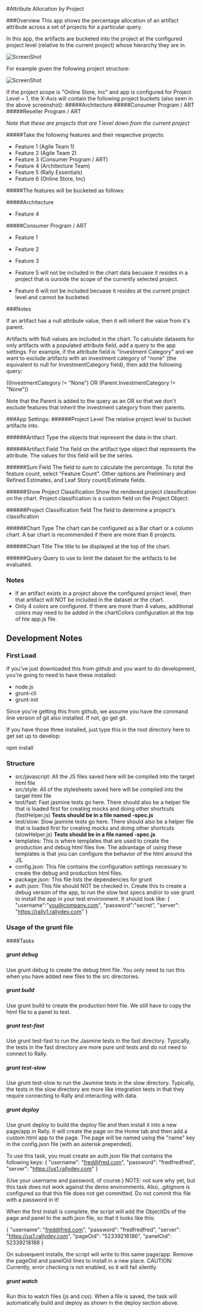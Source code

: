 #Attribute Allocation by Project

###Overview
This app shows the percentage allocation of an artifact attribute across a set of projects for a particular query.  

In this app, the artifacts are bucketed into the project at the configured project level (relative to the current project) whose hierarchy they are in.  

![ScreenShot](/images/attribute-allocation-by-project.png)

For example given the following project structure:

![ScreenShot](/images/project-hierarchy.png)

If the project scope is "Online Store, Inc" and app is configured for Project Level = 1, the X-Axis will contain the following project buckets (also seen in the above screenshot):
#####Architecture
#####Consumer Program / ART
#####Reseller Program / ART

*Note that these are projects that are 1 level down from the current project*      
     
#####Take the following features and their respective projects:

* Feature 1 (Agile Team 1)
* Feature 2 (Agile Team 2)
* Feature 3 (Consumer Program / ART)
* Feature 4 (Architecture Team)
* Feature 5 (Rally Essentials)
* Feature 6 (Online Store, Inc)

#####The features will be bucketed as follows:

#####Architecture
 * Feature 4 
 
#####Consumer Program / ART
 * Feature 1
 * Feature 2
 * Feature 3 

 * Feature 5 will not be included in the chart data becuase it resides in a project that is ourside the scope of the currently selected project.  
 * Feature 6 will not be included becuase it resides at the current project level and cannot be bucketed.

  
###Notes

If an artifact has a null attribute value, then it will inherit the value from it's parent. 
  
Artifacts with Null values are included in the chart.  To calculate datasets for only artifacts with a populated attribute field, add a query to the app settings.  For example, if the attribute
field is "Investment Category" and we want to exclude artifacts with an investment category of "none" (the equivalent to null for InvestmentCategory field), then add the following query:

((InvestmentCategory != "None") OR (Parent.InvestmentCategory != "None"))

Note that the Parent is added to the query as an OR so that we don't exclude features that inherit the investment category from their parents.  
  
###App Settings:
######Project Level
  The relative project level to bucket artifacts into.  
  
######Artifact Type
  the objects that represent the data in the chart.
  
######Artifact Field
  The field on the artifact type object that represents the attribute.  The values for this field will be the series.  
  
######Sum Field
  The field to sum to calculate the percentage.  To  total the feature count, select "Feature Count".  Other options are Preliminary and Refined Estimates, and Leaf Story count/Estimate fields.  
  
######Show Project Classification
  Show the rendered project classification on the chart.  Project classification is a custom field on the Project Object. 
  
######Project Classification field
  The field to determine a project's classification 
  
######Chart Type
  The chart can be configured as a Bar chart or a column chart.  A bar chart is recommended if there are more than 8 projects.
  
######Chart Title
  The title to be displayed at the top of the chart.  
  
######Query
  Query to use to limit the dataset for the artifacts to be evaluated.  
  
### Notes
 * If an artifact exists in a project above the configured project level, then that artifact will NOT be included in the dataset or the chart.  
 * Only 4 colors are configured.  If there are more than 4 values, additional colors may need to be added in the chartColors configuration at the top of hte app.js file.      

## Development Notes

### First Load

If you've just downloaded this from github and you want to do development, 
you're going to need to have these installed:

 * node.js
 * grunt-cli
 * grunt-init
 
Since you're getting this from github, we assume you have the command line
version of git also installed.  If not, go get git.

If you have those three installed, just type this in the root directory here
to get set up to develop:

  npm install

### Structure

  * src/javascript:  All the JS files saved here will be compiled into the 
  target html file
  * src/style: All of the stylesheets saved here will be compiled into the 
  target html file
  * test/fast: Fast jasmine tests go here.  There should also be a helper 
  file that is loaded first for creating mocks and doing other shortcuts
  (fastHelper.js) **Tests should be in a file named <something>-spec.js**
  * test/slow: Slow jasmine tests go here.  There should also be a helper
  file that is loaded first for creating mocks and doing other shortcuts 
  (slowHelper.js) **Tests should be in a file named <something>-spec.js**
  * templates: This is where templates that are used to create the production
  and debug html files live.  The advantage of using these templates is that
  you can configure the behavior of the html around the JS.
  * config.json: This file contains the configuration settings necessary to
  create the debug and production html files.  
  * package.json: This file lists the dependencies for grunt
  * auth.json: This file should NOT be checked in.  Create this to create a
  debug version of the app, to run the slow test specs and/or to use grunt to
  install the app in your test environment.  It should look like:
    {
        "username":"you@company.com",
        "password":"secret",
        "server": "https://rally1.rallydev.com"
    }
  
### Usage of the grunt file
####Tasks
    
##### grunt debug

Use grunt debug to create the debug html file.  You only need to run this when you have added new files to
the src directories.

##### grunt build

Use grunt build to create the production html file.  We still have to copy the html file to a panel to test.

##### grunt test-fast

Use grunt test-fast to run the Jasmine tests in the fast directory.  Typically, the tests in the fast 
directory are more pure unit tests and do not need to connect to Rally.

##### grunt test-slow

Use grunt test-slow to run the Jasmine tests in the slow directory.  Typically, the tests in the slow
directory are more like integration tests in that they require connecting to Rally and interacting with
data.

##### grunt deploy

Use grunt deploy to build the deploy file and then install it into a new page/app in Rally.  It will create the page on the Home tab and then add a custom html app to the page.  The page will be named using the "name" key in the config.json file (with an asterisk prepended).

To use this task, you must create an auth.json file that contains the following keys:
{
    "username": "fred@fred.com",
    "password": "fredfredfred",
    "server": "https://us1.rallydev.com"
}

(Use your username and password, of course.)  NOTE: not sure why yet, but this task does not work against the demo environments.  Also, .gitignore is configured so that this file does not get committed.  Do not commit this file with a password in it!

When the first install is complete, the script will add the ObjectIDs of the page and panel to the auth.json file, so that it looks like this:

{
    "username": "fred@fred.com",
    "password": "fredfredfred",
    "server": "https://us1.rallydev.com",
    "pageOid": "52339218186",
    "panelOid": 52339218188
}

On subsequent installs, the script will write to this same page/app. Remove the
pageOid and panelOid lines to install in a new place.  CAUTION:  Currently, error checking is not enabled, so it will fail silently.

##### grunt watch

Run this to watch files (js and css).  When a file is saved, the task will automatically build and deploy as shown in the deploy section above.


